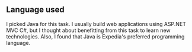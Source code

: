 ## Language used
I picked Java for this task. 
I usually build web applications using ASP.NET MVC C#, but I thought about benefitting from this task to learn new technologies. Also, I found that Java is Expedia's preferred programming language.



